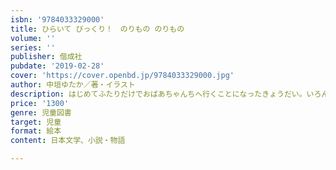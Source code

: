 ```yaml
---
isbn: '9784033329000'
title: ひらいて びっくり！　のりもの のりもの
volume: ''
series: ''
publisher: 偕成社
pubdate: '2019-02-28'
cover: 'https://cover.openbd.jp/9784033329000.jpg'
author: 中垣ゆたか／著・イラスト
description: はじめてふたりだけでおばあちゃんちへ行くことになったきょうだい。いろんなのりものでむかいます！大きく開くしかけが楽しい絵本。
price: '1300'
genre: 児童図書
target: 児童
format: 絵本
content: 日本文学、小説・物語

---
```

